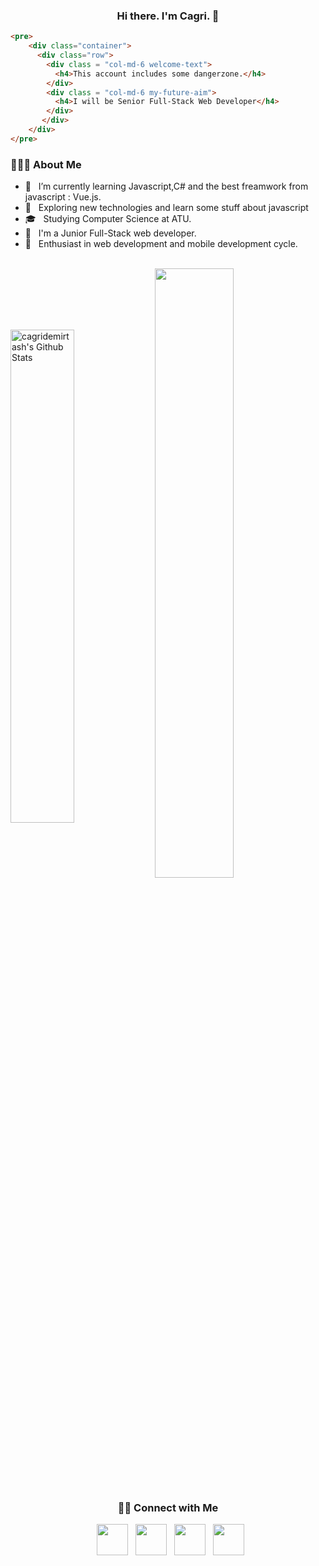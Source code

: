 <h3 align="center">Hi there. I'm Cagri. 👋</h3> 

```html
<pre>
    <div class="container">
      <div class="row">
        <div class = "col-md-6 welcome-text">
          <h4>This account includes some dangerzone.</h4>
        </div>
        <div class = "col-md-6 my-future-aim">
          <h4>I will be Senior Full-Stack Web Developer</h4>
        </div>
       </div>
    </div>
</pre>
```

<h3> 👨🏻‍💻 About Me </h3>

- 🔭 &nbsp; I’m currently learning Javascript,C# and the best freamwork from javascript : Vue.js. 
- 🤔 &nbsp; Exploring new technologies and learn some stuff about javascript
- 🎓 &nbsp; Studying Computer Science at ATU.
- 💼 &nbsp; I'm a Junior Full-Stack web developer.
- 🌱 &nbsp; Enthusiast in web development and mobile development cycle.

<br>
<div> 
    <img align="center" src="https://github-readme-stats.vercel.app/api?username=cagridemirtash&include_all_commits=true&count_private=true&show_icons=true&line_height=20&title_color=7A7ADB&icon_color=2234AE&text_color=D3D3D3&bg_color=0,000000,130F40" width = "45%" alt="cagridemirtash's Github Stats">

<img align= "center" width = "50%" src="https://github-readme-stats.vercel.app/api/top-langs/?username=cagridemirtash&layout=compact&text_color=daf7dc&bg_color=151515" >
</div>

<h3 align= "center"> 🤝🏻 Connect with Me </h3>

<p align="center">
&nbsp; <a href="https://twitter.com/cagridemirtash" target="_blank" rel="noopener noreferrer"><img src="https://img.icons8.com/plasticine/100/000000/twitter.png" width="50" /></a>  
&nbsp; <a href="https://www.instagram.com/cagridemirttas/" target="_blank" rel="noopener noreferrer"><img src="https://img.icons8.com/plasticine/100/000000/instagram-new.png" width="50" /></a>  
&nbsp; <a href="https://www.linkedin.com/in/cagdem/" target="_blank" rel="noopener noreferrer"><img src="https://img.icons8.com/plasticine/100/000000/linkedin.png" width="50" /></a>
&nbsp; <a href="mailto:cagridemirtash@gmail.com" target="_blank" rel="noopener noreferrer"><img src="https://img.icons8.com/plasticine/100/000000/gmail.png"  width="50" /></a>
</p>
